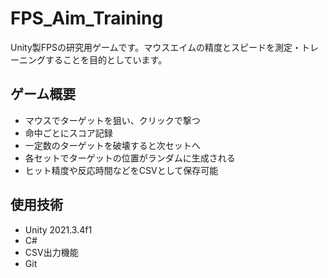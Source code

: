 # FPS_Aim_Training

Unity製FPSの研究用ゲームです。マウスエイムの精度とスピードを測定・トレーニングすることを目的としています。

## ゲーム概要

- マウスでターゲットを狙い、クリックで撃つ
- 命中ごとにスコア記録
- 一定数のターゲットを破壊すると次セットへ
- 各セットでターゲットの位置がランダムに生成される
- ヒット精度や反応時間などをCSVとして保存可能

## 使用技術

- Unity 2021.3.4f1
- C#
- CSV出力機能
- Git